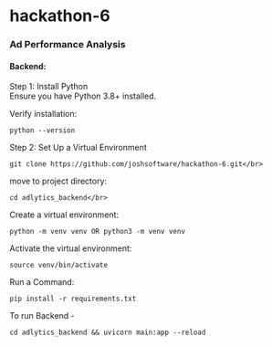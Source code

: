 # hackathon-6
### Ad Performance Analysis</br>
#### Backend: </br>
Step 1: Install Python </br>
Ensure you have Python 3.8+ installed.</br>

Verify installation: </br>
```
python --version
```
Step 2: Set Up a Virtual Environment</br>
```
git clone https://github.com/joshsoftware/hackathon-6.git</br>
```
move to project directory: 
```
cd adlytics_backend</br>
```
Create a virtual environment: 
```
python -m venv venv OR python3 -m venv venv
```
Activate the virtual environment: 
```
source venv/bin/activate
```

Run a Command: 
```
pip install -r requirements.txt
```
To run Backend - 
```
cd adlytics_backend && uvicorn main:app --reload
```